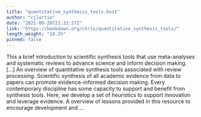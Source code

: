 ```yaml
---
title: "quantitative_synthesis_tools.knit"
author: "cjlortie"
date: "2021-09-28T21:33:37Z"
link: "https://bookdown.org/chris/quantitative_synthesis_tools/"
length_weight: "10.2%"
pinned: false
---
```


This a brief introduction to scientific synthesis tools that use meta-analyses and systematic reviews to advance science and inform decision making. [...] An overview of quantitative synthesis tools associated with review processing. Scientific synthesis of all academic evidence from data to papers can promote evidence-informed decision making. Every contemporary discipline has some capacity to support and benefit from synthesis tools. Here, we develop a set of heuristics to support innovation and leverage evidence. A overview of lessons provided in this resource to encourage development and ...
